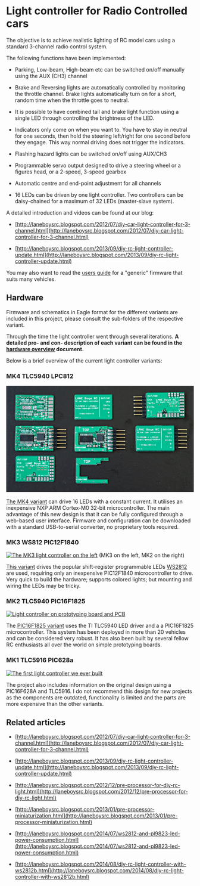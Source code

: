 # Light controller for Radio Controlled cars

The objective is to achieve realistic lighting of RC model cars using a standard 3-channel radio control system.

The following functions have been implemented:

- Parking, Low-beam, High-beam etc can be switched on/off manually using the AUX (CH3) channel

- Brake and Reversing lights are automatically controlled by monitoring the throttle channel. Brake lights automatically turn on for a short, random
  time when the throttle goes to neutral.

- It is possible to have combined tail and brake light function using a single LED through controlling the brightness of the LED.

- Indicators only come on when you want to. You have to stay in neutral for one seconds, then hold the steering left/right for one second before they engage. This way normal driving does not trigger the indicators.

- Flashing hazard lights can be switched on/off using AUX/CH3

- Programmable servo output designed to drive a steering wheel or a figures head, or a 2-speed, 3-speed gearbox

- Automatic centre and end-point adjustment for all channels

- 16 LEDs can be driven by one light controller. Two controllers can be daisy-chained for a maximum of 32 LEDs (master-slave system).


A detailed introduction and videos can be found at our blog:

- [http://laneboysrc.blogspot.com/2012/07/diy-car-light-controller-for-3-channel.html](http://laneboysrc.blogspot.com/2012/07/diy-car-light-controller-for-3-channel.html)

- [http://laneboysrc.blogspot.com/2013/09/diy-rc-light-controller-update.html](http://laneboysrc.blogspot.com/2013/09/diy-rc-light-controller-update.html)

You may also want to read the [users guide](doc/light-controller-instructions.pdf) for a "generic" firmware that suits many vehicles.


## Hardware

Firmware and schematics in Eagle format for the different variants are included in this project, please consult the sub-folders of the respective variant.

Through the time the light controller went through several iterations.
**A detailed pro- and con- description of each variant can be found in the [hardware overview](doc/hardware-overview.md) document.**

Below is a brief overview of the current light controller variants:

### MK4 TLC5940 LPC812

![MK4 light controller in various state of assembly](doc/light-controller-mk4-tlc5940-lpc812.jpg)

[The MK4 variant](mk4-tlc5940-lpc812/) can drive 16 LEDs with a constant current. It utilises an inexpensive NXP ARM Cortex-M0 32-bit microcontroller.
The main advantage of this new design is that it can be fully configured through a web-based user interface. Firmware and configuration can be downloaded with a standard USB-to-serial converter, no proprietary tools required.


### MK3 WS812 PIC12F1840

[![The MK3 light controller on the left](https://farm6.staticflickr.com/5567/14791314828_801efd91f6_z.jpg)]("https://www.flickr.com/photos/78037110@N03/14791314828")
(MK3 on the left, MK2 on the right)

[This variant](mk3-ws2812b-pic12f1840/) drives the popular shift-register programmable LEDs [WS2812](https://www.adafruit.com/products/1655) are used, requiring only an inexpensive PIC12F1840 microcontroller to drive.
Very quick to build the hardware; supports colored lights; but mounting and wiring the LEDs may be tricky.


### MK2 TLC5940 PIC16F1825

[![Light controller on prototyping board and PCB](http://farm6.staticflickr.com/5321/9769284031_7576b9dbe0.jpg)](http://www.flickr.com/photos/78037110@N03/9769284031/)

The [PIC16F1825 variant](mk2-tlc5940-pic16f1825/) uses the TI TLC5940 LED driver and a a PIC16F1825 microcontroller. This system has been deployed in more than 20 vehicles and can be considered very robust.
It has also been built by several fellow RC enthusiasts all over the world on simple prototyping boards.


### MK1 TLC5916 PIC628a

[![The first light controller we ever built](https://farm8.staticflickr.com/7123/7675556184_958a45b5c5_z.jpg)](https://www.flickr.com/photos/78037110@N03/7675556184)

The project also includes information on the original design using a PIC16F628A and TLC5916. I do not recommend this design for new projects as the components are outdated, functionality is limited and the parts are more expensive than the other variants.


## Related articles

- [http://laneboysrc.blogspot.com/2012/07/diy-car-light-controller-for-3-channel.html](http://laneboysrc.blogspot.com/2012/07/diy-car-light-controller-for-3-channel.html)

- [http://laneboysrc.blogspot.com/2013/09/diy-rc-light-controller-update.html](http://laneboysrc.blogspot.com/2013/09/diy-rc-light-controller-update.html)

- [http://laneboysrc.blogspot.com/2012/12/pre-processor-for-diy-rc-light.html](http://laneboysrc.blogspot.com/2012/12/pre-processor-for-diy-rc-light.html)

- [http://laneboysrc.blogspot.com/2013/01/pre-processor-miniaturization.html](http://laneboysrc.blogspot.com/2013/01/pre-processor-miniaturization.html)

- [http://laneboysrc.blogspot.com/2014/07/ws2812-and-pl9823-led-power-consumption.html](http://laneboysrc.blogspot.com/2014/07/ws2812-and-pl9823-led-power-consumption.html)

- [http://laneboysrc.blogspot.com/2014/08/diy-rc-light-controller-with-ws2812b.html](http://laneboysrc.blogspot.com/2014/08/diy-rc-light-controller-with-ws2812b.html)
